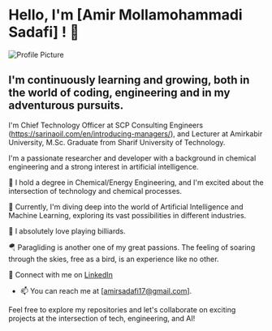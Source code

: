 # Hello, I'm [Amir Mollamohammadi Sadafi] ! 👋

![Profile Picture]()

## I'm continuously learning and growing, both in the world of coding, engineering and in my adventurous pursuits.

I'm Chief Technology Officer at SCP Consulting Engineers (https://sarinaoil.com/en/introducing-managers/), and Lecturer at Amirkabir University, M.Sc. Graduate from Sharif University of Technology.

I'm a passionate researcher and developer with a background in chemical engineering and a strong interest in artificial intelligence. 

🌱 I hold a degree in Chemical/Energy Engineering, and I'm excited about the intersection of technology and chemical processes.

🧠 Currently, I'm diving deep into the world of Artificial Intelligence and Machine Learning, exploring its vast possibilities in different industries.

🎱 I absolutely love playing billiards.

🪂 Paragliding is another one of my great passions. The feeling of soaring through the skies, free as a bird, is an experience like no other.


🔗 Connect with me on [LinkedIn](https://www.linkedin.com/in/amirsadafi/)

- 📫 You can reach me at [amirsadafi17@gmail.com].


Feel free to explore my repositories and let's collaborate on exciting projects at the intersection of tech, engineering, and AI!

